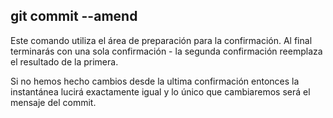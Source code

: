 ## git commit --amend
Este comando utiliza el área de preparación para la confirmación.
Al final terminarás con una sola confirmación - la segunda confirmación reemplaza el resultado de la primera.

Si no hemos hecho cambios desde la ultima confirmación entonces la instantánea lucirá exactamente igual y lo único que cambiaremos será el mensaje del commit.
